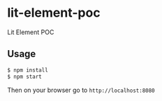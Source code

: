 # lit-element-poc
Lit Element POC

## Usage

```bash
$ npm install
$ npm start
```

Then on your browser go to `http://localhost:8080`
